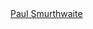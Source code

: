 <div class="badge-base LI-profile-badge" data-locale="en_US" data-size="medium" data-theme="dark" data-type="VERTICAL" data-vanity="paulsmurthwaite" data-version="v1"><a class="badge-base__link LI-simple-link" href="https://uk.linkedin.com/in/paulsmurthwaite?trk=profile-badge">Paul Smurthwaite</a></div>
